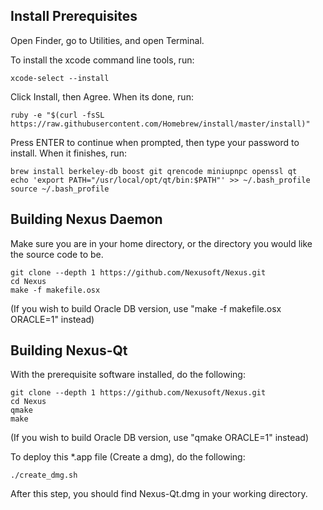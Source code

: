 ## Install Prerequisites

Open Finder, go to Utilities, and open Terminal.

To install the xcode command line tools, run:

	xcode-select --install

Click Install, then Agree. When its done, run:

	ruby -e "$(curl -fsSL https://raw.githubusercontent.com/Homebrew/install/master/install)"

Press ENTER to continue when prompted, then type your password to install. When it finishes, run:
	
    brew install berkeley-db boost git qrencode miniupnpc openssl qt
	echo 'export PATH="/usr/local/opt/qt/bin:$PATH"' >> ~/.bash_profile
	source ~/.bash_profile

## Building Nexus Daemon

Make sure you are in your home directory, or the directory you would like the source code to be.

    git clone --depth 1 https://github.com/Nexusoft/Nexus.git
    cd Nexus
	make -f makefile.osx
(If you wish to build Oracle DB version, use "make -f makefile.osx ORACLE=1" instead)	

## Building Nexus-Qt

With the prerequisite software installed, do the following:

    git clone --depth 1 https://github.com/Nexusoft/Nexus.git
    cd Nexus
	qmake
	make
    
(If you wish to build Oracle DB version, use "qmake ORACLE=1" instead)

To deploy this *.app file (Create a dmg), do the following:
	
	./create_dmg.sh

After this step, you should find Nexus-Qt.dmg in your working directory.
